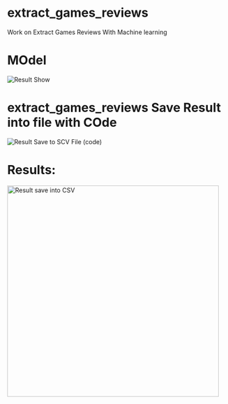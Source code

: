 # extract_games_reviews
Work on Extract Games Reviews With Machine learning
# MOdel

![Result Show](https://github.com/Dilawarkhaninfo/extract_games_reviews/assets/130894444/7af7d56e-2d0b-4211-a58d-b8f98e16a942)

# extract_games_reviews Save Result into file with COde

![Result Save to SCV File (code)](https://github.com/Dilawarkhaninfo/extract_games_reviews/assets/130894444/286030c2-fe26-46b0-a52a-21cfa3e492a4)

# Results:
<img width="485" alt="Result save into CSV" src="https://github.com/Dilawarkhaninfo/extract_games_reviews/assets/130894444/ce14e1c5-257b-44ca-87bb-418774498041">



